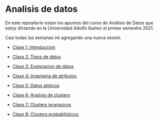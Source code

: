 Analisis de datos
================

En este repositorio estan los apuntos del curso de Análisis de Datos que
estoy dictando en la Universidad Adolfo Ibañez el primer semestre 2021.

Casi todas las semanas iré agregando una nueva sesión.

  - [Clase 1: Introduccion](../master/Clase1_Introduccion)

  - [Clase 2: Tipos de datos](../master/Clase2_Tipos_de_datos)

  - [Clase 3: Exploracion de
    datos](../master/Clase3_Exploracion_de_datos)

  - [Clase 4: Ingenieria de
    atributos](../master/Clase4_Ingenieria_de_atributos)

  - [Clase 5: Datos atipicos](../master/Clase5_Datos_atipicos)

  - [Clase 6: Analisis de
    clusters](../master/Clase6_Analisis_de_clusters)

  - [Clase 7: Clusters
    jerarquicos](../master/Clase7_Clusters_jerarquicos)

  - [Clase 8: Clusters
    probabilisticos](../master/Clase8_Clusters_probabilisticos)
